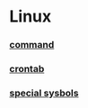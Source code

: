 Linux
===

### [command](./command/README.md)
### [crontab](./crontab/README.md)
### [special sysbols](./special_symbols/README.md)
<br>
